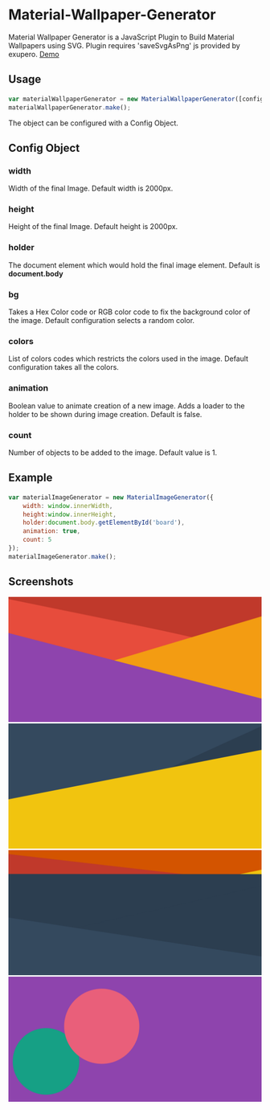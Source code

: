 # Material-Wallpaper-Generator
Material Wallpaper Generator is a JavaScript Plugin to Build Material Wallpapers using SVG. Plugin requires 'saveSvgAsPng' js provided by exupero. [Demo](https://riteshkukreja.github.io/Material-Wallpaper-Generator/)

## Usage

```js
var materialWallpaperGenerator = new MaterialWallpaperGenerator([config]);
materialWallpaperGenerator.make();
```

The object can be configured with a Config Object.

## Config Object
### width
Width of the final Image. Default width is 2000px.

### height
Height of the final Image. Default height is 2000px.

### holder
The document element which would hold the final image element. Default is **document.body**

### bg
Takes a Hex Color code or RGB color code to fix the background color of the image. Default configuration selects a random color.
  
### colors
List of colors codes which restricts the colors used in the image. Default configuration takes all the colors.
  
### animation
Boolean value to animate creation of a new image. Adds a loader to the holder to be shown during image creation. Default is false.

### count
Number of objects to be added to the image. Default value is 1.

## Example

```js
var materialImageGenerator = new MaterialImageGenerator({
	width: window.innerWidth,
	height:window.innerHeight,
	holder:document.body.getElementById('board'),
	animation: true,
	count: 5
});
materialImageGenerator.make();
```

## Screenshots
![](demo/screenshot1.png)
![](demo/screenshot2.png)
![](demo/screenshot3.png)
![](demo/screenshot4.png)
